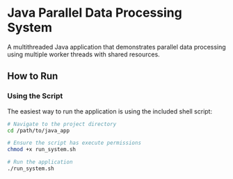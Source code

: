 # Java Parallel Data Processing System

A multithreaded Java application that demonstrates parallel data processing using multiple worker threads with shared resources.

## How to Run

### Using the Script

The easiest way to run the application is using the included shell script:

```bash
# Navigate to the project directory
cd /path/to/java_app

# Ensure the script has execute permissions
chmod +x run_system.sh

# Run the application
./run_system.sh
```
